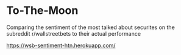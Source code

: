 # To-The-Moon
Comparing the sentiment of the most talked about securites on the subreddit r/wallstreetbets to their actual performance


https://wsb-sentiment-htn.herokuapp.com/

